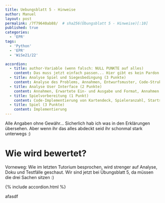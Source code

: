 ```yaml
---
title: Uebungsblatt 5 - Hinweise
author: Manuel
layout: post
permalink: /7f79640ab88/  # sha256(Übungsblatt 5 - Hinweise)[:10]
published: true
categories:
  - 'EPR'
tags:
  - 'Python'
  - 'EPR'
  - 'WiSe21/22'

accordion:
  - title: author-Variable (wenn falsch: NULL PUNKTE auf alles)
    content: Das muss jetzt einfach passen... Hier gibt es kein Pardon. Im Zweifelsfall nachfragen :)
  - title: Analyse Spiel und Siegesbedingung (3 Punkte)
    content: Analyse des Problems, Annahmen, Entwurfsmuster, Code-Strukturierung, Herangehensweise, wie geht ihr vor bei Siegesbedingung? Erklärt kurz die 3 Funktionen (siehe Zusatzanforderung)
  - title: Analyse User Interface (2 Punkte)
    content: Annahmen, Erwartete Ein- und Ausgabe und Format, Annahmen zu falschen/ungültigen Eingaben, Designlogik (wie/warum so strukturiert)
  - title: Spielvorbereitung (1 Punkt)
    content: Code-Implementierung von Kartendeck, Spieleranzahl, Startspieler, Siegesstrategie
  - title: Spiel (3 Punkte)
    content: Implementierung
---
```


Alle Angaben ohne Gewähr... Sicherlich hab ich was in den Erklärungen übersehen. Aber wenn ihr das alles abdeckt seid ihr schonmal stark unterwegs :)

# Wie wird bewertet?

Vorneweg: Wie im letzten Tutorium besprochen, wird strenger auf Analyse, Doku und Testfälle geschaut. Wir sind jetzt bei Übungsblatt 5, da müssen die drei Sachen sitzen :)

{% include accordion.html %}

afasdf

